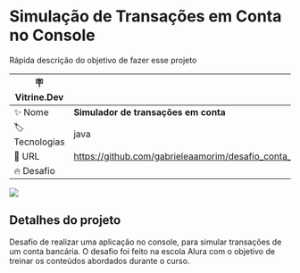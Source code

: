 # Simulação de Transações em Conta no Console

Rápida descrição do objetivo de fazer esse projeto

| :placard: Vitrine.Dev |     |
| -------------  | --- |
| :sparkles: Nome        | **Simulador de transações em conta**
| :label: Tecnologias | java
| :rocket: URL        | https://github.com/gabrieleaamorim/desafio_conta_transacoes
| :fire: Desafio      | 

<!-- Inserir imagem com a #vitrinedev ao final do link -->
![](https://via.placeholder.com/1200x500.png?text=imagem+lindona+do+meu+projeto#vitrinedev)

## Detalhes do projeto

Desafio de realizar uma aplicação no console, para simular transações de um conta bancária. O desafio foi feito na escola Alura
com o objetivo de treinar os conteúdos abordados durante o curso.


